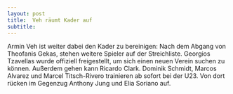 ```yaml
---
layout: post
title:  Veh räumt Kader auf
subtitle:  
---
```


Armin Veh ist weiter dabei den Kader zu bereinigen: Nach dem Abgang von Theofanis Gekas, stehen weitere Spieler auf der Streichliste. Georgios Tzavellas wurde offiziell freigestellt, um sich einen neuen Verein suchen zu können. Außerdem gehen kann Ricardo Clark. Dominik Schmidt, Marcos Alvarez und Marcel Titsch-Rivero trainieren ab sofort bei der U23. Von dort rücken im Gegenzug Anthony Jung und Elia Soriano auf.


